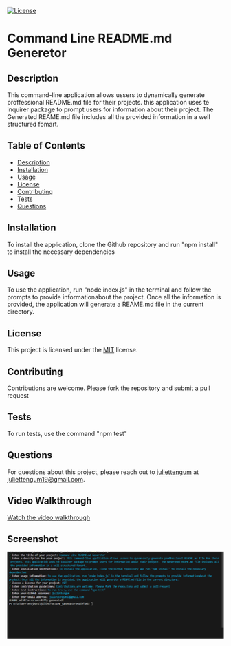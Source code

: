 
[![License](https://img.shields.io/badge/License-MIT-brightgreen.svg)](https://opensource.org/licenses/MIT)

# Command Line README.md Generetor

## Description
This command-line application allows ussers to dynamically generate proffessional README.md file for their projects. this application uses te inquirer package to prompt users for information about their project. The Generated REAME.md file includes all the provided information in a well structured fomart.

## Table of Contents
- [Description](#description)
- [Installation](#installation)
- [Usage](#usage)
- [License](#license)
- [Contributing](#contributing)
- [Tests](#tests)
- [Questions](#questions)

## Installation <a name="installation"></a>
To install the application, clone the Github repository and run "npm install" to install the necessary dependencies

## Usage <a name="usage"></a>
To use the application, run "node index.js" in the terminal and follow the prompts to provide informationabout the project. Once all the information is provided, the application will generate a REAME.md file in the current directory.

## License <a name="license"></a>
This project is licensed under the [MIT](https://opensource.org/licenses/MIT) license.

## Contributing <a name="contributing"></a>
Contributions are welcome. Please fork the repository and submit a pull request

## Tests <a name="tests"></a>
To run tests, use the command "npm test"

## Questions <a name="questions"></a>
For questions about this project, please reach out to [juliettengum](https://github.com/juliettengum) at juliettengum19@gmail.com.

## Video Walkthrough
[Watch the video walkthrough](https://github.com/Tukmania/Task-manager/blob/main/mainupdate.webm)
## Screenshot
![Screenshot view of the command-line app](https://github.com/Tukmania/Task-manager/blob/main/Capture.PNG)


  
